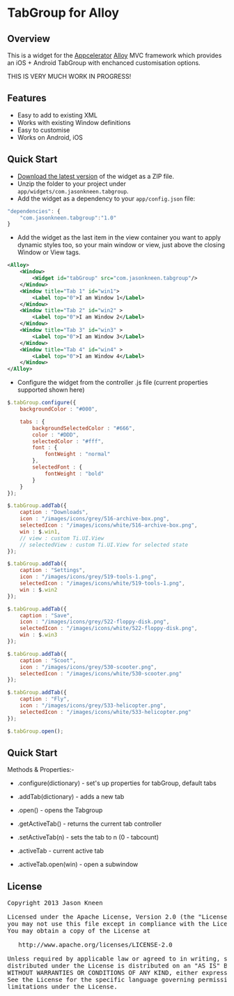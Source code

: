 # TabGroup for Alloy
## Overview
This is a widget for the [Appcelerator](http://www.appcelerator.com) [Alloy](http://projects.appcelerator.com/alloy/docs/Alloy-bootstrap/index.html) MVC framework which provides an iOS + Android TabGroup with enchanced customisation options.

THIS IS VERY MUCH WORK IN PROGRESS!

## Features
* Easy to add to existing XML
* Works with existing Window definitions
* Easy to customise
* Works on Android, iOS

## Quick Start
* [Download the latest version](https://github.com/jasonkneen/com.jasonkneen.tabgroup) of the widget as a ZIP file.
* Unzip the folder to your project under `app/widgets/com.jasonkneen.tabgroup`.
* Add the widget as a dependency to your `app/config.json` file:

```javascript
"dependencies": {
	"com.jasonkneen.tabgroup":"1.0"
}
```

* Add the widget as the last item in the view container you want to apply dynamic styles too, so your main window or view, just above the closing Window or View tags.

```xml
<Alloy>
    <Window>
        <Widget id="tabGroup" src="com.jasonkneen.tabgroup"/>
    </Window>
    <Window title="Tab 1" id="win1">
        <Label top="0">I am Window 1</Label>
    </Window>
    <Window title="Tab 2" id="win2" >
        <Label top="0">I am Window 2</Label>
    </Window>
    <Window title="Tab 3" id="win3" >
        <Label top="0">I am Window 3</Label>
    </Window>
    <Window title="Tab 4" id="win4" >
        <Label top="0">I am Window 4</Label>
    </Window>
</Alloy>
```

* Configure the widget from the controller .js file (current properties supported shown here)

```js
$.tabGroup.configure({
	backgroundColor : "#000",

	tabs : {
		backgroundSelectedColor : "#666",
		color : "#DDD",
		selectedColor : "#fff",
		font : {
			fontWeight : "normal"
		},
		selectedFont : {
			fontWeight : "bold"
		}		
	}
});

$.tabGroup.addTab({
	caption : "Downloads",
	icon : "/images/icons/grey/516-archive-box.png",
	selectedIcon : "/images/icons/white/516-archive-box.png",
	win : $.win1,
	// view : custom Ti.UI.View
	// selectedView : custom Ti.UI.View for selected state
});

$.tabGroup.addTab({
	caption : "Settings",
	icon : "/images/icons/grey/519-tools-1.png",
	selectedIcon : "/images/icons/white/519-tools-1.png",
	win : $.win2
});

$.tabGroup.addTab({
	caption : "Save",
	icon : "/images/icons/grey/522-floppy-disk.png",
	selectedIcon : "/images/icons/white/522-floppy-disk.png",
	win : $.win3
});

$.tabGroup.addTab({
	caption : "Scoot",
	icon : "/images/icons/grey/530-scooter.png",
	selectedIcon : "/images/icons/white/530-scooter.png"
});

$.tabGroup.addTab({
	caption : "Fly",
	icon : "/images/icons/grey/533-helicopter.png",
	selectedIcon : "/images/icons/white/533-helicopter.png"
});

$.tabGroup.open();
```
## Quick Start

Methods & Properties:-

* .configure(dictionary) - set's up properties for tabGroup, default tabs

* .addTab(dictionary) - adds a new tab

* .open() - opens the Tabgroup

* .getActiveTab() - returns the current tab controller

* .setActiveTab(n) - sets the tab to n (0 - tabcount)

* .activeTab - current active tab

* .activeTab.open(win) - open a subwindow

## License

<pre>
Copyright 2013 Jason Kneen

Licensed under the Apache License, Version 2.0 (the "License");
you may not use this file except in compliance with the License.
You may obtain a copy of the License at

   http://www.apache.org/licenses/LICENSE-2.0

Unless required by applicable law or agreed to in writing, software
distributed under the License is distributed on an "AS IS" BASIS,
WITHOUT WARRANTIES OR CONDITIONS OF ANY KIND, either express or implied.
See the License for the specific language governing permissions and
limitations under the License.
</pre>